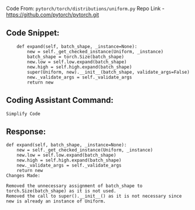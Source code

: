Code From: `pytorch/torch/distributions/uniform.py` 
Repo Link - https://github.com/pytorch/pytorch.git


## Code Snippet:

```
    def expand(self, batch_shape, _instance=None):
        new = self._get_checked_instance(Uniform, _instance)
        batch_shape = torch.Size(batch_shape)
        new.low = self.low.expand(batch_shape)
        new.high = self.high.expand(batch_shape)
        super(Uniform, new).__init__(batch_shape, validate_args=False)
        new._validate_args = self._validate_args
        return new
```

## Coding Assistant Command: 

`Simplify Code`

## Response:

```
def expand(self, batch_shape, _instance=None):
    new = self._get_checked_instance(Uniform, _instance)
    new.low = self.low.expand(batch_shape)
    new.high = self.high.expand(batch_shape)
    new._validate_args = self._validate_args
    return new
Changes Made:

Removed the unnecessary assignment of batch_shape to torch.Size(batch_shape) as it is not used.
Removed the call to super().__init__() as it is not necessary since new is already an instance of Uniform.
```
